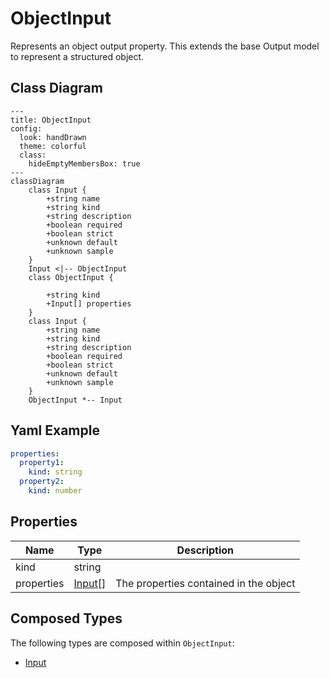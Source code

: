 # ObjectInput

Represents an object output property.
This extends the base Output model to represent a structured object.

## Class Diagram

```mermaid
---
title: ObjectInput
config:
  look: handDrawn
  theme: colorful
  class:
    hideEmptyMembersBox: true
---
classDiagram
    class Input {
        +string name
        +string kind
        +string description
        +boolean required
        +boolean strict
        +unknown default
        +unknown sample
    }
    Input <|-- ObjectInput
    class ObjectInput {
      
        +string kind
        +Input[] properties
    }
    class Input {
        +string name
        +string kind
        +string description
        +boolean required
        +boolean strict
        +unknown default
        +unknown sample
    }
    ObjectInput *-- Input
```

## Yaml Example

```yaml
properties:
  property1:
    kind: string
  property2:
    kind: number

```

## Properties

| Name | Type | Description |
| ---- | ---- | ----------- |
| kind | string |   |
| properties | [Input[]](Input.md) | The properties contained in the object  |

## Composed Types

The following types are composed within `ObjectInput`:

- [Input](Input.md)
